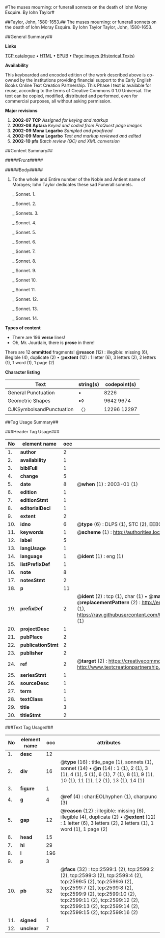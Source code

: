#The muses mourning: or funerall sonnets on the death of Iohn Moray Esquire. By Iohn Taylor#

##Taylor, John, 1580-1653.##
The muses mourning: or funerall sonnets on the death of Iohn Moray Esquire. By Iohn Taylor
Taylor, John, 1580-1653.

##General Summary##

**Links**

[TCP catalogue](http://www.ota.ox.ac.uk/tcp/)  • 
[HTML](http://tei.it.ox.ac.uk/tcp/Texts-HTML/free/A13/A13474.html)  • 
[EPUB](http://tei.it.ox.ac.uk/tcp/Texts-EPUB/free/A13/A13474.epub) • 
[Page images (Historical Texts)](https://data.historicaltexts.jisc.ac.uk/view?pubId=eebo-99838232e&pageId=eebo-99838232e-2599-1)

**Availability**

This keyboarded and encoded edition of the
	       work described above is co-owned by the institutions
	       providing financial support to the Early English Books
	       Online Text Creation Partnership. This Phase I text is
	       available for reuse, according to the terms of Creative
	       Commons 0 1.0 Universal. The text can be copied,
	       modified, distributed and performed, even for
	       commercial purposes, all without asking permission.

**Major revisions**

1. __2002-07__ __TCP__ *Assigned for keying and markup*
1. __2002-08__ __Aptara__ *Keyed and coded from ProQuest page images*
1. __2002-09__ __Mona Logarbo__ *Sampled and proofread*
1. __2002-09__ __Mona Logarbo__ *Text and markup reviewed and edited*
1. __2002-10__ __pfs__ *Batch review (QC) and XML conversion*

##Content Summary##

#####Front#####

#####Body#####

1. To the whole and Entire number of the
Noble and Antient name of Morayes; Iohn
Taylor dedicates these sad Funerall
sonnets.

    _ Sonnet. 1.

    _ Sonnet. 2.

    _ Sonnets. 3.

    _ Sonnet. 4.

    _ Sonnet. 5.

    _ Sonnet. 6.

    _ Sonnet. 7.

    _ Sonnet. 8.

    _ Sonnet. 9.

    _ Sonnet 10.

    _ Sonnet 11.

    _ Sonnet. 12.

    _ Sonnet. 13.

    _ Sonnet. 14.

**Types of content**

  * There are 196 **verse** lines!
  * Oh, Mr. Jourdain, there is **prose** in there!

There are 12 **ommitted** fragments! 
 @__reason__ (12) : illegible: missing (6), illegible (4), duplicate (2)  •  @__extent__ (12) : 1 letter (6), 3 letters (2), 2 letters (1), 1 word (1), 1 page (2)

**Character listing**


|Text|string(s)|codepoint(s)|
|---|---|---|
|General Punctuation|•|8226|
|Geometric Shapes|▪◊|9642 9674|
|CJKSymbolsandPunctuation|〈〉|12296 12297|

##Tag Usage Summary##

###Header Tag Usage###

|No|element name|occ|attributes|
|---|---|---|---|
|1.|__author__|2||
|2.|__availability__|1||
|3.|__biblFull__|1||
|4.|__change__|5||
|5.|__date__|8| @__when__ (1) : 2003-01 (1)|
|6.|__edition__|1||
|7.|__editionStmt__|1||
|8.|__editorialDecl__|1||
|9.|__extent__|2||
|10.|__idno__|6| @__type__ (6) : DLPS (1), STC (2), EEBO-CITATION (1), PROQUEST (1), VID (1)|
|11.|__keywords__|1| @__scheme__ (1) : http://authorities.loc.gov/ (1)|
|12.|__label__|5||
|13.|__langUsage__|1||
|14.|__language__|1| @__ident__ (1) : eng (1)|
|15.|__listPrefixDef__|1||
|16.|__note__|8||
|17.|__notesStmt__|2||
|18.|__p__|11||
|19.|__prefixDef__|2| @__ident__ (2) : tcp (1), char (1)  •  @__matchPattern__ (2) : ([0-9\-]+):([0-9IVX]+) (1), (.+) (1)  •  @__replacementPattern__ (2) : http://eebo.chadwyck.com/downloadtiff?vid=$1&page=$2 (1), https://raw.githubusercontent.com/textcreationpartnership/Texts/master/tcpchars.xml#$1 (1)|
|20.|__projectDesc__|1||
|21.|__pubPlace__|2||
|22.|__publicationStmt__|2||
|23.|__publisher__|2||
|24.|__ref__|2| @__target__ (2) : https://creativecommons.org/publicdomain/zero/1.0/ (1), http://www.textcreationpartnership.org/docs/. (1)|
|25.|__seriesStmt__|1||
|26.|__sourceDesc__|1||
|27.|__term__|1||
|28.|__textClass__|1||
|29.|__title__|3||
|30.|__titleStmt__|2||


###Text Tag Usage###

|No|element name|occ|attributes|
|---|---|---|---|
|1.|__desc__|12||
|2.|__div__|16| @__type__ (16) : title_page (1), sonnets (1), sonnet (14)  •  @__n__ (14) : 1 (1), 2 (1), 3 (1), 4 (1), 5 (1), 6 (1), 7 (1), 8 (1), 9 (1), 10 (1), 11 (1), 12 (1), 13 (1), 14 (1)|
|3.|__figure__|1||
|4.|__g__|4| @__ref__ (4) : char:EOLhyphen (1), char:punc (3)|
|5.|__gap__|12| @__reason__ (12) : illegible: missing (6), illegible (4), duplicate (2)  •  @__extent__ (12) : 1 letter (6), 3 letters (2), 2 letters (1), 1 word (1), 1 page (2)|
|6.|__head__|15||
|7.|__hi__|29||
|8.|__l__|196||
|9.|__p__|3||
|10.|__pb__|32| @__facs__ (32) : tcp:2599:1 (2), tcp:2599:2 (2), tcp:2599:3 (2), tcp:2599:4 (2), tcp:2599:5 (2), tcp:2599:6 (2), tcp:2599:7 (2), tcp:2599:8 (2), tcp:2599:9 (2), tcp:2599:10 (2), tcp:2599:11 (2), tcp:2599:12 (2), tcp:2599:13 (2), tcp:2599:14 (2), tcp:2599:15 (2), tcp:2599:16 (2)|
|11.|__signed__|1||
|12.|__unclear__|7||

